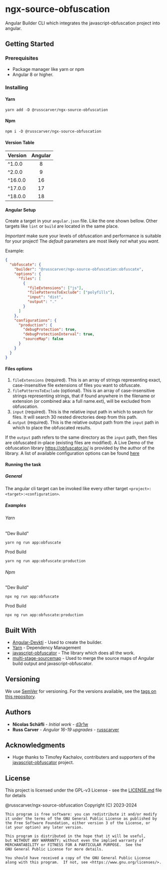 # ngx-source-obfuscation

Angular Builder CLI which integrates the javascript-obfuscation project into angular.

## Getting Started

### Prerequisites
* Package manager like yarn or npm
* Angular 8 or higher.

### Installing

#### Yarn
```
yarn add -D @russcarver/ngx-source-obfuscation
```

#### Npm
```
npm i -D @russcarver/ngx-source-obfuscation
```

#### Version Table
| Version | Angular |
|---------|:-------:|
| ^1.0.0  |    8    |
| ^2.0.0  |    9    |
| ^16.0.0 |   16    |
| ^17.0.0 |   17    |
| ^18.0.0 |   18    |

#### Angular Setup
Create a target in your `angular.json` file. Like the one shown bellow.
Other targets like `lint` or `build` are located in the same place.

*Important* make sure your levels of obfuscation and performance is suitable for your
project! The *default* parameters are most likely *not* what you *want*. 

Example:
```json
{
  "obfuscate": {
    "builder": "@russcarver/ngx-source-obfuscation:obfuscate",
    "options": {
      "files": [
        {
          "fileExtensions": ["js"],
          "filePatternsToExclude": ["polyfills"],
          "input": "dist",
          "output": "."
        }
      ]
    },
    "configurations": {
      "production": {
        "debugProtection": true,
        "debugProtectionInterval": true,
        "sourceMap": false
      }
    }
  }
}
```

#### Files options
1. `fileExtensions` (required). This is an array of strings representing exact, case-insensitive file extensions of files you want to obfuscate.
1. `filePatternsToExclude` (optional). This is an array of case-insensitive strings representing strings, that if found anywhere in the filename or extension (or combined aka: a full name.ext), will be excluded from obfuscation.
1. `input` (required). This is the relative input path in which to search for files. It will search 30 nested directories deep from this path.
1. `output` (required). This is the relative output path from the `input` path in which to place the obfuscated results.

If the `output` path refers to the same directory as the `input` path, then files are obfuscated in-place (existing files are modified).
A Live Demo of the obfuscation library <https://obfuscator.io/> is provided by the author of the library.
A list of available configuration options can be found [here](https://github.com/javascript-obfuscator/javascript-obfuscator)

#### Running the task
##### General
The angular cli target can be invoked like every other target `<project>:<target>:<configuration>`.
##### Examples
###### Yarn
"Dev Build"
```
yarn ng run app:obfuscate
```

Prod Build
```
yarn ng run app:obfuscate:production
```

###### Npm
"Dev Build"
```
npx ng run app:obfuscate
```

Prod Build
```
npx ng run app:obfuscate:production
```

## Built With

* [Angular-Devkti](https://www.npmjs.com/package/@angular-devkit/architect) - Used to create the builder.
* [Yarn](https://classic.yarnpkg.com/) - Dependency Management
* [javascript-obfuscator](https://github.com/javascript-obfuscator/javascript-obfuscator) - The library which does all the work.
* [multi-stage-sourcemap](https://github.com/azu/multi-stage-sourcemap) - Used to merge the source maps of Angular build output and javascript-obfuscator.

## Versioning

We use [SemVer](http://semver.org/) for versioning. For the versions available, see the [tags on this repository](https://github.com/russcarver/ngx-source-obfuscation/tags). 

## Authors

* **Nicolas Schäfli** - *Initial work* - [d3r1w](https://github.com/d3r1w)
* **Russ Carver** - *Angular 16-19 upgrades* - [russcarver](https://github.com/russcarver)

## Acknowledgments

* Huge thanks to Timofey Kachalov, contributers and supporters of the [javascript-obfuscator](https://obfuscator.io) project.

## License

This project is licensed under the GPL-v3 License - see the [LICENSE.md](LICENSE.md) file for details

@russcarver/ngx-source-obfuscation Copyright (C) 2023-2024

    This program is free software: you can redistribute it and/or modify
    it under the terms of the GNU General Public License as published by
    the Free Software Foundation, either version 3 of the License, or
    (at your option) any later version.

    This program is distributed in the hope that it will be useful,
    but WITHOUT ANY WARRANTY; without even the implied warranty of
    MERCHANTABILITY or FITNESS FOR A PARTICULAR PURPOSE.  See the
    GNU General Public License for more details.

    You should have received a copy of the GNU General Public License
    along with this program.  If not, see <https://www.gnu.org/licenses/>.

